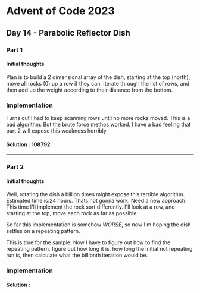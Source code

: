 ﻿# Advent of Code 2023
## Day 14 - Parabolic Reflector Dish

### Part 1
#### Initial thoughts
Plan is to build a 2 dimensional array of the dish, starting at the top (north), move all rocks (0) up a row if they can.
Iterate through the list of rows, and then add up the weight according to their distance from the bottom.

### Implementation
Turns out I had to keep scanning rows until no more rocks moved. This is a bad algorithm. But the brute force methos worked.
I have a bad feeling that part 2 will expose this weakness horribly.

#### Solution : 108792
---
### Part 2
#### Initial thoughts
Well, rotating the dish a billion times might expose this terrible algorithm. Estimated time is:24 hours. Thats not gonna work. Need a new approach.
This time I'll implement the rock sort differently. I'll look at a row, and starting at the top, move each rock as far as possible.

So far this implementation is somehow *WORSE*, so now I'm hoping the dish settles on a repeating pattern.

This is true for the sample. Now I have to figure out how to find the repeating pattern, figure out how long it is, how long the initial not repeating run is, then calculate what the billionth iteration would be.

### Implementation



#### Solution :
